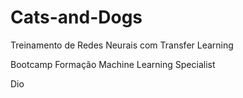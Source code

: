 # Cats-and-Dogs

Treinamento de Redes Neurais com Transfer Learning

Bootcamp Formação Machine Learning Specialist 

Dio
